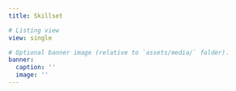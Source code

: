 ```yaml
---
title: Skillset

# Listing view
view: single

# Optional banner image (relative to `assets/media/` folder).
banner:
  caption: ''
  image: ''
---
```

